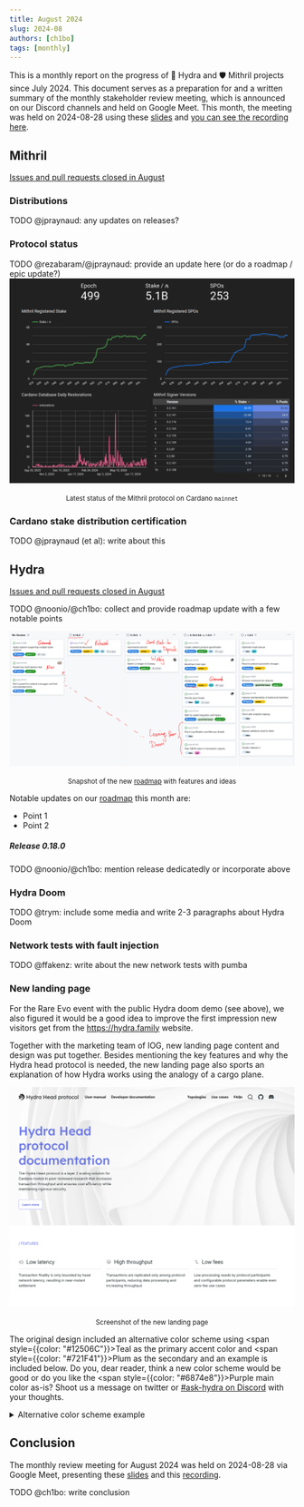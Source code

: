 ```yaml
---
title: August 2024
slug: 2024-08
authors: [ch1bo]
tags: [monthly]
---
```


This is a monthly report on the progress of 🐲 Hydra and 🛡 Mithril projects since July 2024. This document serves as a preparation for and a written summary of the monthly stakeholder review meeting, which is announced on our Discord channels and held on Google Meet. This month, the meeting was held on 2024-08-28 using these [slides][slides] and [you can see the recording here][recording].

## Mithril

[Issues and pull requests closed in August](https://github.com/input-output-hk/mithril/issues?q=is%3Aclosed+sort%3Aupdated-desc+closed%3A2024-07-31..2024-08-31)

### Distributions

TODO @jpraynaud: any updates on releases?

### Protocol status

TODO @rezabaram/@jpraynaud: provide an update here (or do a roadmap / epic update?)
![](img/2024-07-mithril-protocol-status.png)
<small><center>Latest status of the Mithril protocol on Cardano `mainnet`</center></small>

### Cardano stake distribution certification

TODO @jpraynaud (et al): write about this 

## Hydra

[Issues and pull requests closed in August](https://github.com/cardano-scaling/hydra/issues?q=is%3Aclosed+sort%3Aupdated-desc+closed%3A2024-07-31..2024-08-31)

TODO @noonio/@ch1bo: collect and provide roadmap update with a few notable points 

![The roadmap with features and ideas](./img/2024-08-hydra-roadmap.jpg)
<small><center>Snapshot of the new [roadmap](https://github.com/orgs/cardano-scaling/projects/7/views/1) with features and ideas</center></small>

Notable updates on our [roadmap](https://github.com/orgs/cardano-scaling/projects/7/views/1) this month are:
- Point 1
- Point 2

##### Release 0.18.0

TODO @noonio/@ch1bo: mention release dedicatedly or incorporate above

### Hydra Doom

TODO @trym: include some media and write 2-3 paragraphs about Hydra Doom

### Network tests with fault injection

TODO @ffakenz: write about the new network tests with pumba

### New landing page

For the Rare Evo event with the public Hydra doom demo (see above), we also figured it would be a good idea to improve the first impression new visitors get from the https://hydra.family website.

Together with the marketing team of IOG, new landing page content and design was put together. Besides mentioning the key features and why the Hydra head protocol is needed, the new landing page also sports an explanation of how Hydra works using the analogy of a cargo plane.

![](img/2024-08-hydra-landing-page.png)
<small><center>Screenshot of the new landing page</center></small>

The original design included an alternative color scheme using <span style={{color: "#12506C"}}>Teal</span> as the primary accent color and <span style={{color: "#721F41"}}>Plum</span> as the secondary and an example is included below. Do you, dear reader, think a new color scheme would be good or do you like the <span style={{color: "#6874e8"}}>Purple</span> main color as-is? Shoot us a message on twitter or [#ask-hydra on Discord](https://discord.com/invite/Qq5vNTg9PT) with your thoughts.

<details>
<summary>Alternative color scheme example</summary>

![](img/2024-08-hydra-other-color-scheme.png)

</details>

## Conclusion

The monthly review meeting for August 2024 was held on 2024-08-28 via Google Meet,
presenting these [slides][slides] and this [recording][recording].

TODO @ch1bo: write conclusion

[slides]: https://docs.google.com/presentation/d/106NA1xtpuIcnC86HawBzpxY9VLexzOOxcfPD3dyoAg8
[recording]: TODO 
